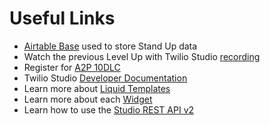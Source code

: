 # Useful Links

* [Airtable Base](https://airtable.com/shrgxvKyKIJ9pJItw) used to store Stand Up data
* Watch the previous Level Up with Twilio Studio [recording](https://ahoy.twilio.com/devgen_webinar_levelup_twilio_studio_NAMER-1)
* Register for [A2P 10DLC](https://support.twilio.com/hc/en-us/articles/1260801864489-How-do-I-register-to-use-A2P-10DLC-messaging-)
* Twilio Studio [Developer Documentation](https://www.twilio.com/docs/studio)
* Learn more about [Liquid Templates](https://www.twilio.com/docs/studio/user-guide/liquid-template-language)
* Learn more about each [Widget](https://www.twilio.com/docs/studio/widget-library)
* Learn how to use the [Studio REST API v2](https://www.twilio.com/docs/studio/rest-api/v2)
